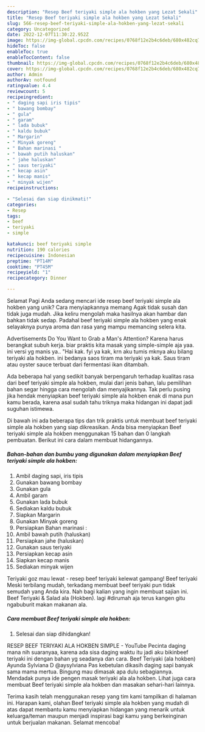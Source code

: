 ```yaml
---
description: "Resep Beef teriyaki simple ala hokben yang Lezat Sekali"
title: "Resep Beef teriyaki simple ala hokben yang Lezat Sekali"
slug: 566-resep-beef-teriyaki-simple-ala-hokben-yang-lezat-sekali
category: Uncategorized
date: 2022-12-07T11:30:22.952Z
image: https://img-global.cpcdn.com/recipes/0768f12e2b4c6deb/680x482cq70/beef-teriyaki-simple-ala-hokben-foto-resep-utama.jpg
hideToc: false
enableToc: true
enableTocContent: false
thumbnail: https://img-global.cpcdn.com/recipes/0768f12e2b4c6deb/680x482cq70/beef-teriyaki-simple-ala-hokben-foto-resep-utama.jpg
cover: https://img-global.cpcdn.com/recipes/0768f12e2b4c6deb/680x482cq70/beef-teriyaki-simple-ala-hokben-foto-resep-utama.jpg
author: Admin
authorAv: notfound
ratingvalue: 4.4
reviewcount: 5
recipeingredient:
- " daging sapi iris tipis"
- " bawang bombay"
- " gula"
- " garam"
- " lada bubuk"
- " kaldu bubuk"
- " Margarin"
- " Minyak goreng"
- " Bahan marinasi "
- " bawah putih haluskan"
- " jahe haluskan"
- " saus teriyaki"
- " kecap asin"
- " kecap manis"
- " minyak wijen"
recipeinstructions:

- "Selesai dan siap dinikmati!"
categories:
- Resep
tags:
- beef
- teriyaki
- simple

katakunci: beef teriyaki simple 
nutrition: 190 calories
recipecuisine: Indonesian
preptime: "PT14M"
cooktime: "PT45M"
recipeyield: "1"
recipecategory: Dinner

---
```



Selamat Pagi Anda sedang mencari ide resep beef teriyaki simple ala hokben yang unik? Cara menyiapkannya memang Agak tidak susah dan tidak juga mudah. Jika keliru mengolah maka hasilnya akan hambar dan bahkan tidak sedap. Padahal beef teriyaki simple ala hokben yang enak selayaknya punya aroma dan rasa yang mampu memancing selera kita.


Advertisements Do You Want to Grab a Man&#39;s Attention? Karena harus berangkat subuh kerja. biar praktis kita masak yang simple-simple aja yaa. ini versi yg manis ya.. &#34;Hai kak. fyi ya kak, krn aku tumis mknya aku bilang teriyaki ala hokben. ini bedanya saos tiram ma teriyaki ya kak. Saus tiram atau oyster sauce terbuat dari fermentasi ikan ditambah.

Ada beberapa hal yang sedikit banyak berpengaruh terhadap kualitas rasa dari beef teriyaki simple ala hokben, mulai dari jenis bahan, lalu pemilihan bahan segar hingga cara mengolah dan menyajikannya. Tak perlu pusing jika hendak menyiapkan beef teriyaki simple ala hokben enak di mana pun kamu berada, karena asal sudah tahu triknya maka hidangan ini dapat jadi suguhan istimewa.


Di bawah ini ada beberapa tips dan trik praktis untuk membuat beef teriyaki simple ala hokben yang siap dikreasikan. Anda bisa menyiapkan Beef teriyaki simple ala hokben menggunakan 15 bahan dan 0 langkah pembuatan. Berikut ini cara dalam membuat hidangannya.

<!--inarticleads1-->

##### Bahan-bahan dan bumbu yang digunakan dalam menyiapkan Beef teriyaki simple ala hokben:

1. Ambil  daging sapi, iris tipis
1. Gunakan  bawang bombay
1. Gunakan  gula
1. Ambil  garam
1. Gunakan  lada bubuk
1. Sediakan  kaldu bubuk
1. Siapkan  Margarin
1. Gunakan  Minyak goreng
1. Persiapkan  Bahan marinasi :
1. Ambil  bawah putih (haluskan)
1. Persiapkan  jahe (haluskan)
1. Gunakan  saus teriyaki
1. Persiapkan  kecap asin
1. Siapkan  kecap manis
1. Sediakan  minyak wijen


Teriyaki goz mau lewat - resep beef teriyaki kelewat gampang! Beef teriyaki Meski terbilang mudah, terkadang membuat beef teriyaki pun tidak semudah yang Anda kira. Nah bagi kalian yang ingin membuat sajian ini. Beef Teriyaki &amp; Salad ala (Hokben). lagi #dirumah aja terus kangen gitu ngabuburit makan makanan ala. 

<!--inarticleads2-->

##### Cara membuat Beef teriyaki simple ala hokben:


1. Selesai dan siap dihidangkan!

RESEP BEEF TERIYAKI ALA HOKBEN SIMPLE - YouTube Pecinta daging mana nih suaranyaa, karena ada sisa daging waktu itu jadi aku bikinbeef teriyaki ini dengan bahan yg seadanya dan cara. Beef Teriyaki (ala hokben) Ayunda Sylviana D @aysylviana Pas kebetulan dikasih daging sapi banyak sama mama mertua. Bingung mau dimasak apa dulu sebagiannya. Mendadak punya ide pengen masak teriyaki ala ala hokben. Lihat juga cara membuat Beef teriyaki simple ala hokben dan masakan sehari-hari lainnya. 

Terima kasih telah menggunakan resep yang tim kami tampilkan di halaman ini. Harapan kami, olahan Beef teriyaki simple ala hokben yang mudah di atas dapat membantu kamu menyiapkan hidangan yang menarik untuk keluarga/teman maupun menjadi inspirasi bagi kamu yang berkeinginan untuk berjualan makanan. Selamat mencoba!
